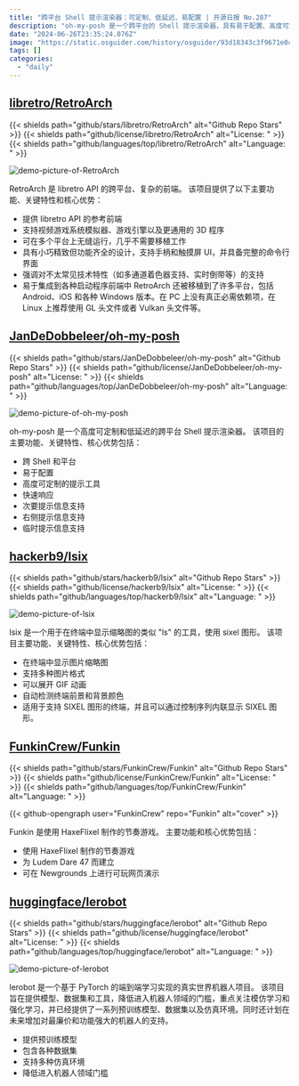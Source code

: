 ```yaml
---
title: "跨平台 Shell 提示渲染器：可定制、低延迟、易配置 | 开源日报 No.287"
description: "oh-my-posh 是一个跨平台的 Shell 提示渲染器，具有易于配置、高度可定制、快速响应的特点，支持次要提示信息、右侧提示信息和临时提示信息，让你的 Shell 提示更加个性化和高效。"
date: "2024-06-26T23:35:24.076Z"
image: "https://static.osguider.com/history/osguider/93d18343c3f9671e0c8a5cbb08e3e225.png"
tags: []
categories:
  - "daily"
---
```


## [libretro/RetroArch](https://github.com/libretro/RetroArch)

{{< shields path="github/stars/libretro/RetroArch" alt="Github Repo Stars" >}} {{< shields path="github/license/libretro/RetroArch" alt="License: " >}} {{< shields path="github/languages/top/libretro/RetroArch" alt="Language: " >}}

![demo-picture-of-RetroArch](https://static.osguider.com/subject/github/libretro/RetroArch/05d36827b9e49a62045c6e3c48c432be.jpg)

RetroArch 是 libretro API 的跨平台、复杂的前端。
该项目提供了以下主要功能、关键特性和核心优势：

- 提供 libretro API 的参考前端
- 支持视频游戏系统模拟器、游戏引擎以及更通用的 3D 程序
- 可在多个平台上无缝运行，几乎不需要移植工作
- 具有小巧精致但功能齐全的设计，支持手柄和触摸屏 UI，并具备完整的命令行界面
- 强调对不太常见技术特性（如多通道着色器支持、实时倒带等）的支持
- 易于集成到各种启动程序前端中
RetroArch 还被移植到了许多平台，包括 Android、iOS 和各种 Windows 版本。在 PC 上没有真正必需依赖项，在 Linux 上推荐使用 GL 头文件或者 Vulkan 头文件等。
  
## [JanDeDobbeleer/oh-my-posh](https://github.com/JanDeDobbeleer/oh-my-posh)

{{< shields path="github/stars/JanDeDobbeleer/oh-my-posh" alt="Github Repo Stars" >}} {{< shields path="github/license/JanDeDobbeleer/oh-my-posh" alt="License: " >}} {{< shields path="github/languages/top/JanDeDobbeleer/oh-my-posh" alt="Language: " >}}

![demo-picture-of-oh-my-posh](https://static.osguider.com/subject/github/JanDeDobbeleer/oh-my-posh/cf6c56ecf838cfe72bb814858d25d1a3.png)

oh-my-posh 是一个高度可定制和低延迟的跨平台 Shell 提示渲染器。
该项目的主要功能、关键特性、核心优势包括：

- 跨 Shell 和平台
- 易于配置
- 高度可定制的提示工具
- 快速响应
- 次要提示信息支持
- 右侧提示信息支持
- 临时提示信息支持
  
## [hackerb9/lsix](https://github.com/hackerb9/lsix)

{{< shields path="github/stars/hackerb9/lsix" alt="Github Repo Stars" >}} {{< shields path="github/license/hackerb9/lsix" alt="License: " >}} {{< shields path="github/languages/top/hackerb9/lsix" alt="Language: " >}}

![demo-picture-of-lsix](https://static.osguider.com/subject/github/hackerb9/lsix/b671695986746c86a79a151b92062a54.png)

lsix 是一个用于在终端中显示缩略图的类似 "ls" 的工具，使用 sixel 图形。
该项目主要功能、关键特性、核心优势包括：

- 在终端中显示图片缩略图
- 支持多种图片格式
- 可以展开 GIF 动画
- 自动检测终端前景和背景颜色
- 适用于支持 SIXEL 图形的终端，并且可以通过控制序列内联显示 SIXEL 图形。
  
## [FunkinCrew/Funkin](https://github.com/FunkinCrew/Funkin)

{{< shields path="github/stars/FunkinCrew/Funkin" alt="Github Repo Stars" >}} {{< shields path="github/license/FunkinCrew/Funkin" alt="License: " >}} {{< shields path="github/languages/top/FunkinCrew/Funkin" alt="Language: " >}}

{{< github-opengraph user="FunkinCrew" repo="Funkin" alt="cover" >}}

Funkin 是使用 HaxeFlixel 制作的节奏游戏。
主要功能和核心优势包括：

- 使用 HaxeFlixel 制作的节奏游戏
- 为 Ludem Dare 47 而建立
- 可在 Newgrounds 上进行可玩网页演示
  
## [huggingface/lerobot](https://github.com/huggingface/lerobot)

{{< shields path="github/stars/huggingface/lerobot" alt="Github Repo Stars" >}} {{< shields path="github/license/huggingface/lerobot" alt="License: " >}} {{< shields path="github/languages/top/huggingface/lerobot" alt="Language: " >}}

![demo-picture-of-lerobot](https://static.osguider.com/subject/github/huggingface/lerobot/03cb17869c05fae336a4c4a4a41209f8.png)

lerobot 是一个基于 PyTorch 的端到端学习实现的真实世界机器人项目。
该项目旨在提供模型、数据集和工具，降低进入机器人领域的门槛，重点关注模仿学习和强化学习，并已经提供了一系列预训练模型、数据集以及仿真环境。同时还计划在未来增加对最廉价和功能强大的机器人的支持。

- 提供预训练模型
- 包含各种数据集
- 支持多种仿真环境
- 降低进入机器人领域门槛
  
